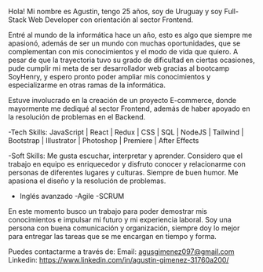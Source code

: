 Hola! Mi nombre es Agustin, tengo 25 años, soy de Uruguay y soy Full-Stack Web Developer con orientación al sector Frontend.

Entré al mundo de la informática hace un año, esto es algo que siempre me apasionó, además de ser un mundo con muchas oportunidades, que se complementan con mis conocimientos y el modo de vida que quiero.
 A pesar de que la trayectoria tuvo su grado de dificultad en ciertas ocasiones, pude cumplir mi meta de ser desarrollador web gracias al bootcamp SoyHenry, y espero pronto poder ampliar mis conocimientos y especializarme en otras ramas de la informática.

Estuve involucrado en la creación de un proyecto E-commerce, donde mayormente me dediqué al sector Frontend, además de haber apoyado en la resolución de problemas en el Backend.

-Tech Skills:
JavaScript | React | Redux | CSS | SQL | NodeJS | Tailwind | Bootstrap | Illustrator | Photoshop | Premiere | After Effects

-Soft Skills:
Me gusta escuchar, interpretar y aprender. Considero que el trabajo en equipo es enriquecedor y disfruto conocer y relacionarme con personas de diferentes lugares y culturas. Siempre de buen humor. Me apasiona el diseño y la resolución de problemas.
- Inglés avanzado
-Agile
-SCRUM

En este momento busco un trabajo para poder demostrar mis conocimientos e impulsar mi futuro y mi experiencia laboral. Soy una persona con buena comunicación y organización, siempre doy lo mejor para entregar las tareas que se me encargan en tiempo y forma.


Puedes contactarme a través de:
Email: agusgimenez097@gmail.com
Linkedin: https://www.linkedin.com/in/agustin-gimenez-31760a200/
